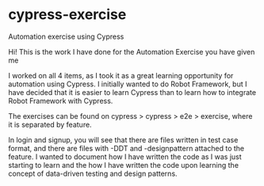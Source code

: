 # cypress-exercise
Automation exercise using Cypress

Hi! This is the work I have done for the Automation Exercise you have given me

I worked on all 4 items, as I took it as a great learning opportunity for automation using Cypress. I initially wanted to do Robot Framework, but I have decided that it is easier to learn Cypress than to learn how to integrate Robot Framework with Cypress.

The exercises can be found on cypress > cypress > e2e > exercise, where it is separated by feature.

In login and signup, you will see that there are files written in test case format, and there are files with -DDT and -designpattern attached to the feature. I wanted to document how I have written the code as I was just starting to learn and the how I have written the code upon learning the concept of data-driven testing and design patterns.


